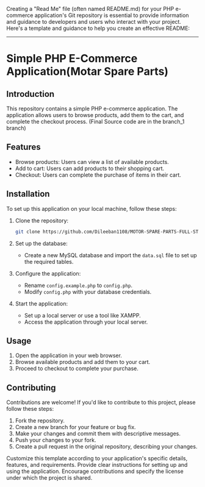 Creating a "Read Me" file (often named README.md) for your PHP e-commerce application's Git repository is essential to provide information and guidance to developers and users who interact with your project. Here's a template and guidance to help you create an effective README:

---

# Simple PHP E-Commerce Application(Motar Spare Parts)

## Introduction

This repository contains a simple PHP e-commerce application. The application allows users to browse products, add them to the cart, and complete the checkout process.
(Final Source code are in the branch_1 branch)

## Features

- Browse products: Users can view a list of available products.
- Add to cart: Users can add products to their shopping cart.
- Checkout: Users can complete the purchase of items in their cart.

## Installation

To set up this application on your local machine, follow these steps:

1. Clone the repository:
   ```bash
   git clone https://github.com/Dileeban1108/MOTOR-SPARE-PARTS-FULL-STACK-WEBSITE-created-using-HTML-CSS-and-JAVASCRIPT_Individual_Project.git
   ```


3. Set up the database:
   - Create a new MySQL database and import the `data.sql` file to set up the required tables.

4. Configure the application:
   - Rename `config.example.php` to `config.php`.
   - Modify `config.php` with your database credentials.

5. Start the application:
   - Set up a local server or use a tool like XAMPP.
   - Access the application through your local server.

## Usage

1. Open the application in your web browser.
2. Browse available products and add them to your cart.
3. Proceed to checkout to complete your purchase.

## Contributing

Contributions are welcome! If you'd like to contribute to this project, please follow these steps:

1. Fork the repository.
2. Create a new branch for your feature or bug fix.
3. Make your changes and commit them with descriptive messages.
4. Push your changes to your fork.
5. Create a pull request in the original repository, describing your changes.



Customize this template according to your application's specific details, features, and requirements. Provide clear instructions for setting up and using the application. Encourage contributions and specify the license under which the project is shared.
